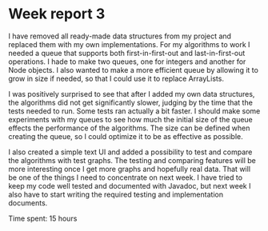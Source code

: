 # Week report 3

I have removed all ready-made data structures from my project 
and replaced them with my own implementations. For my algorithms to work I needed a queue that supports
both first-in-first-out and last-in-first-out operations. I hade to make two queues, one for integers and
another for Node objects. I also wanted to make a more efficient queue by allowing it to grow in size if needed,
so that I could use it to replace ArrayLists.

I was positively surprised to see that after I added my own data structures, the algorithms did not get significantly
slower, judging by the time that the tests needed to run. Some tests ran actually a bit faster. I should make
some experiments with my queues to see how much the initial size of the queue effects the performance of
the algorithms. The size can be defined when creating the queue, so I could optimize it to be as effective
as possible.

I also created a simple text UI and added a possibility to test and compare the algorithms with test graphs. 
The testing and comparing features will be more interesting once I get more graphs and hopefully real data. 
That will be one of the things I need to concentrate on next week. I have tried to keep my code well tested and 
documented with Javadoc, but next week I also have to start writing the required testing and implementation documents.

Time spent: 15 hours
